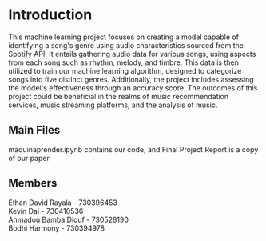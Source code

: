 # Introduction
This machine learning project focuses on creating a model capable of identifying a song's genre using audio characteristics sourced from the Spotify API. It entails gathering audio data for various songs, using aspects from each song such as rhythm, melody, and timbre. This data is then utilized to train our machine learning algorithm, designed to categorize songs into five distinct genres. Additionally, the project includes assessing the model's effectiveness through an accuracy score. The outcomes of this project could be beneficial in the realms of music recommendation services, music streaming platforms, and the analysis of music.



## Main Files
maquinaprender.ipynb contains our code, and Final Project Report is a copy of our paper. 

## Members
Ethan David Rayala - 730396453\
Kevin Dai - 730410536\
Ahmadou Bamba Diouf - 730528190\
Bodhi Harmony - 730394978
